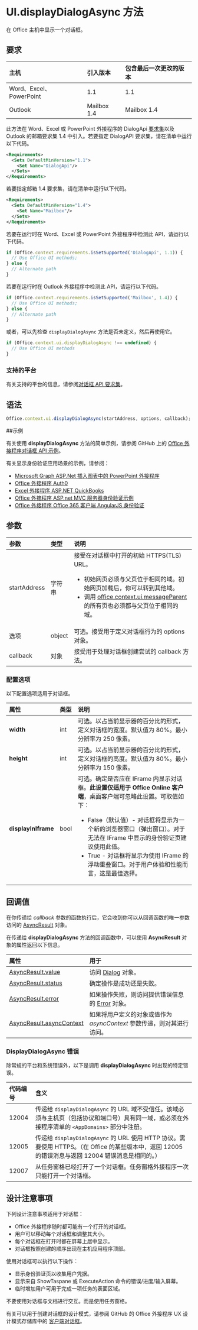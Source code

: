 # <a name="uidisplaydialogasync-method"></a>UI.displayDialogAsync 方法

在 Office 主机中显示一个对话框。 

## <a name="requirements"></a>要求

|主机|引入版本|包含最后一次更改的版本|
|:---------------|:--------|:----------|
|Word、Excel、PowerPoint|1.1|1.1|
|Outlook|Mailbox 1.4|Mailbox 1.4|

此方法在 Word、Excel 或 PowerPoint 外接程序的 DialogApi [要求集](../../docs/overview/specify-office-hosts-and-api-requirements.md)以及 Outlook 的邮箱要求集 1.4 中引入。若要指定 DialogAPI 要求集，请在清单中运行以下代码。

```xml
<Requirements> 
  <Sets DefaultMinVersion="1.1"> 
    <Set Name="DialogApi"/> 
  </Sets> 
</Requirements> 
```

若要指定邮箱 1.4 要求集，请在清单中运行以下代码。

```xml
<Requirements> 
  <Sets DefaultMinVersion="1.4"> 
    <Set Name="Mailbox"/> 
  </Sets> 
</Requirements> 
```

若要在运行时在 Word、Excel 或 PowerPoint 外接程序中检测此 API，请运行以下代码。

```js
if (Office.context.requirements.isSetSupported('DialogApi', 1.1)) {  
  // Use Office UI methods; 
} else { 
  // Alternate path 
} 
```

若要在运行时在 Outlook 外接程序中检测此 API，请运行以下代码。

```js
if (Office.context.requirements.isSetSupported('Mailbox', 1.4)) {  
  // Use Office UI methods; 
} else { 
  // Alternate path 
} 
```

或者，可以先检查 `displayDialogAsync` 方法是否未定义，然后再使用它。

```js
if (Office.context.ui.displayDialogAsync !== undefined) {
  // Use Office UI methods
}
```

### <a name="supported-platforms"></a>支持的平台
有关支持的平台的信息，请参阅[对话框 API 要求集](../requirement-sets/dialog-api-requirement-sets.md)。

## <a name="syntax"></a>语法

```js
Office.context.ui.displayDialogAsync(startAddress, options, callback);
```
##<a name="examples"></a>示例

有关使用 **displayDialogAsync** 方法的简单示例，请参阅 GitHub 上的 [Office 外接程序对话框 API 示例](https://github.com/OfficeDev/Office-Add-in-Dialog-API-Simple-Example/)。

有关显示身份验证应用场景的示例，请参阅：

- [Microsoft Graph ASP.Net 插入图表中的 PowerPoint 外接程序](https://github.com/OfficeDev/PowerPoint-Add-in-Microsoft-Graph-ASPNET-InsertChart)
- [Office 外接程序 Auth0](https://github.com/OfficeDev/Office-Add-in-Auth0)
- [Excel 外接程序 ASP.NET QuickBooks ](https://github.com/OfficeDev/Excel-Add-in-ASPNET-QuickBooks)
- [Office 外接程序 ASP.net MVC 服务器身份验证示例](https://github.com/dougperkes/Office-Add-in-AspNetMvc-ServerAuth/tree/Office2016DisplayDialog)
- [Office 外接程序 Office 365 客户端 AngularJS 身份验证](https://github.com/OfficeDev/Word-Add-in-AngularJS-Client-OAuth)


 
## <a name="parameters"></a>参数

| 参数    | 类型   |说明|
|:---------------|:--------|:----------|
|startAddress|字符串|接受在对话框中打开的初始 HTTPS(TLS) URL。 <ul><li>初始网页必须与父页位于相同的域。初始网页加载后，你可以转到其他域。</li><li>调用 [office.context.ui.messageParent](officeui.messageparent.md) 的所有页也必须都与父页位于相同的域。</li></ul>|
|选项|object|可选。接受用于定义对话框行为的 options 对象。|
|callback|对象|接受用于处理对话框创建尝试的 callback 方法。|
    
### <a name="configuration-options"></a>配置选项
以下配置选项适用于对话框。


| 属性     | 类型   |说明|
|:---------------|:--------|:----------|
|**width**|int|可选。以占当前显示器的百分比的形式，定义对话框的宽度。默认值为 80%。最小分辨率为 250 像素。|
|**height**|int|可选。以占当前显示器的百分比的形式，定义对话框的高度。默认值为 80%。最小分辨率为 150 像素。|
|**displayInIframe**|bool|可选。确定是否应在 IFrame 内显示对话框。**此设置仅适用于 Office Online 客户端**，桌面客户端可忽略此设置。可取值如下：<ul><li>False（默认值）- 对话框将显示为一个新的浏览器窗口（弹出窗口）。对于无法在 IFrame 中显示的身份验证页建议使用此值。 </li><li>True - 对话框将显示为使用 IFrame 的浮动重叠窗口。对于用户体验和性能而言，这是最佳选择。</li>|


## <a name="callback-value"></a>回调值
在你传递给 _callback_ 参数的函数执行后，它会收到你可以从回调函数的唯一参数访问的 [AsyncResult](../../reference/shared/asyncresult.md) 对象。

在传递给 **displayDialogAsync** 方法的回调函数中，可以使用 **AsyncResult** 对象的属性返回以下信息。



|**属性**|**用于**|
|:-----|:-----|
|[AsyncResult.value](../../reference/shared/asyncresult.value.md)|访问 [Dialog](../../reference/shared/officeui.dialog.md) 对象。|
|[AsyncResult.status](../../reference/shared/asyncresult.status.md)|确定操作是成功还是失败。|
|[AsyncResult.error](../../reference/shared/asyncresult.error.md)|如果操作失败，则访问提供错误信息的 [Error](../../reference/shared/error.md) 对象。|
|[AsyncResult.asyncContext](../../reference/shared/asyncresult.asynccontext.md)|如果将用户定义的对象或值作为 _asyncContext_ 参数传递，则对其进行访问。|

### <a name="errors-from-displaydialogasync"></a>DisplayDialogAsync 错误

除常规的平台和系统错误外，以下是调用 **displayDialogAsync** 时出现的特定错误。

|**代码编号**|**含义**|
|:-----|:-----|
|12004|传递给 `displayDialogAsync` 的 URL 域不受信任。该域必须与主机页（包括协议和端口号）具有同一域，或必须在外接程序清单的 `<AppDomains>` 部分中注册。|
|12005|传递给 `displayDialogAsync` 的 URL 使用 HTTP 协议。需要使用 HTTPS。（在 Office 的某些版本中，返回 12005 的错误消息与返回 12004 错误消息是相同的。）|
|12007|从任务窗格已经打开了一个对话框。任务窗格外接程序一次只能打开一个对话框。|



## <a name="design-considerations"></a>设计注意事项
下列设计注意事项适用于对话框：

- Office 外接程序随时都可能有一个打开的对话框。
- 用户可以移动每个对话框和调整其大小。
- 每个对话框在打开时都在屏幕上居中显示。
- 对话框按照创建的顺序出现在主机应用程序顶部。

使用对话框可以执行以下操作：

- 显示身份验证页以收集用户凭据。
- 显示来自 ShowTaspane 或 ExecuteAction 命令的错误/进度/输入屏幕。
- 临时增加用户可用于完成一项任务的表面区域。

不要使用对话框与文档进行交互。而是使用任务窗格。 

有关可以用于创建对话框的设计模式，请参阅 GitHub 的 Office 外接程序 UX 设计模式存储库中的 [客户端对话框](https://github.com/OfficeDev/Office-Add-in-UX-Design-Patterns/blob/master/Patterns/Client_Dialog.md)。
